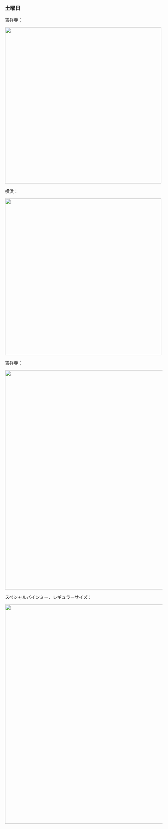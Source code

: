 ### 土曜日

吉祥寺：

<img src="https://i.imgur.com/Rpjpacd.jpg" width="500">

横浜：

<img src="https://i.imgur.com/bBZul5n.jpg" width="500">

吉祥寺：

<img src="https://i.imgur.com/EJt60yB.jpg" width="700">

スペシャルバインミー、レギュラーサイズ：

<img src="https://i.imgur.com/jV8fcoZ.jpg" width="700">